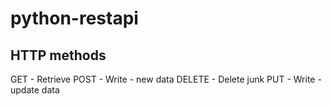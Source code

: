# python-restapi

## HTTP methods

GET - Retrieve
POST - Write - new data
DELETE - Delete junk
PUT - Write - update data

